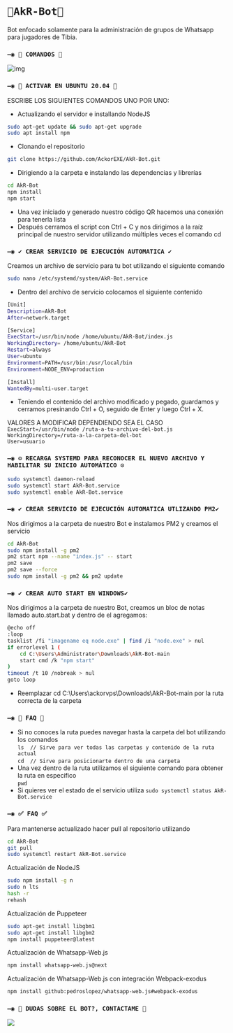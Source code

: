 # `🤖AkR-Bot🤖`
Bot enfocado solamente para la administración de grupos de Whatsapp para jugadores de Tibia.

### `—◉ 🧿 COMANDOS 🧿`
![img](https://i.imgur.com/1acZqod.png)

### `—◉ 👾 ACTIVAR EN UBUNTU 20.04 👾`
ESCRIBE LOS SIGUIENTES COMANDOS UNO POR UNO:
- Actualizando el servidor e installando NodeJS
```bash
sudo apt-get update && sudo apt-get upgrade
sudo apt install npm
```
- Clonando el repositorio
```bash
git clone https://github.com/AckorEXE/AkR-Bot.git
```
- Dirigiendo a la carpeta e instalando las dependencias y librerías
```bash
cd AkR-Bot
npm install
npm start
```
- Una vez iniciado y generado nuestro código QR hacemos una conexión para tenerla lista
- Después cerramos el script con Ctrl + C y nos dirigimos a la raíz principal de nuestro servidor utilizando múltiples veces el comando cd

### `—◉ ✔️ CREAR SERVICIO DE EJECUCIÓN AUTOMATICA ✔️`
Creamos un archivo de servicio para tu bot utilizando el siguiente comando
```bash
sudo nano /etc/systemd/system/AkR-Bot.service
```
- Dentro del archivo de servicio colocamos el siguiente contenido
```bash
[Unit]
Description=AkR-Bot
After=network.target

[Service]
ExecStart=/usr/bin/node /home/ubuntu/AkR-Bot/index.js
WorkingDirectory= /home/ubuntu/AkR-Bot
Restart=always
User=ubuntu
Environment=PATH=/usr/bin:/usr/local/bin
Environment=NODE_ENV=production

[Install]
WantedBy=multi-user.target
```
- Teniendo el contenido del archivo modificado y pegado, guardamos y cerramos presinando Ctrl + O, seguido de Enter y luego Ctrl + X.   

VALORES A MODIFICAR DEPENDIENDO SEA EL CASO  
`ExecStart=/usr/bin/node /ruta-a-tu-archivo-del-bot.js`  
`WorkingDirectory=/ruta-a-la-carpeta-del-bot`  
`User=usuario`  

### `—◉ ⚙️ RECARGA SYSTEMD PARA RECONOCER EL NUEVO ARCHIVO Y HABILITAR SU INICIO AUTOMÁTICO ⚙️`
```bash
sudo systemctl daemon-reload
sudo systemctl start AkR-Bot.service
sudo systemctl enable AkR-Bot.service
```

### `—◉ ✔️ CREAR SERVICIO DE EJECUCIÓN AUTOMATICA UTLIZANDO PM2✔️`
Nos dirigimos a la carpeta de nuestro Bot e instalamos PM2 y creamos el servicio
```bash
cd AkR-Bot
sudo npm install -g pm2
pm2 start npm --name "index.js" -- start
pm2 save
pm2 save --force
sudo npm install -g pm2 && pm2 update
```

### `—◉ ✔️ CREAR AUTO START EN WINDOWS✔️`
Nos dirigimos a la carpeta de nuestro Bot, creamos un bloc de notas llamado auto.start.bat y dentro de el agregamos:
```bash
@echo off
:loop
tasklist /fi "imagename eq node.exe" | find /i "node.exe" > nul
if errorlevel 1 (
    cd C:\Users\Administrator\Downloads\AkR-Bot-main
    start cmd /k "npm start"
)
timeout /t 10 /nobreak > nul
goto loop

```
- Reemplazar cd C:\Users\ackorvps\Downloads\AkR-Bot-main por la ruta correcta de la carpeta


### `—◉ 🤔 FAQ 🤔`
- Si no conoces la ruta puedes navegar hasta la carpeta del bot utilizando los comandos  
`ls  // Sirve para ver todas las carpetas y contenido de la ruta actual`  
`cd  // Sirve para posicionarte dentro de una carpeta`  
- Una vez dentro de la ruta utilizamos el siguiente comando para obtener la ruta en especifico  
`pwd`
- Si quieres ver el estado de el servicio utiliza
`sudo systemctl status AkR-Bot.service`

### `—◉ ✅ FAQ ✅`
Para mantenerse actualizado hacer pull al repositorio utilizando
```bash
cd AkR-Bot
git pull
sudo systemctl restart AkR-Bot.service
```

Actualización de NodeJS
```bash
sudo npm install -g n
sudo n lts
hash -r
rehash
```

Actualización de Puppeteer
```bash
sudo apt-get install libgbm1
sudo apt-get install libgbm2
npm install puppeteer@latest
```

Actualización de Whatsapp-Web.js
```bash
npm install whatsapp-web.js@next
```

Actualización de Whatsapp-Web.js con integración Webpack-exodus
```bash
npm install github:pedroslopez/whatsapp-web.js#webpack-exodus
```

### `—◉ 👑 DUDAS SOBRE EL BOT?, CONTACTAME 👑`
<a href="http://wa.me/528251002140" target="blank"><img src="https://img.shields.io/badge/ACKOR-25D366?style=for-the-badge&logo=whatsapp&logoColor=white" /></a>

